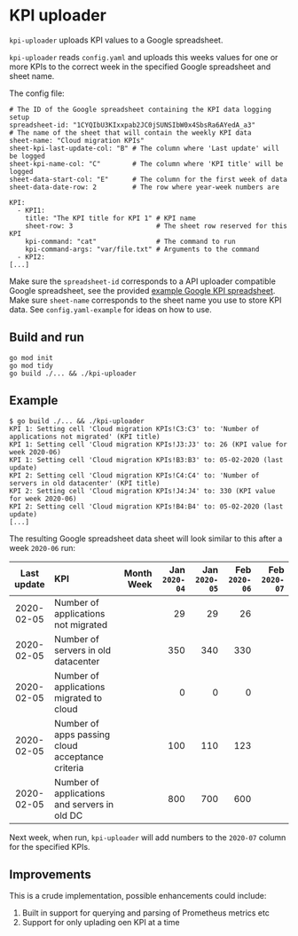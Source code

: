 # KPI uploader
`kpi-uploader` uploads KPI values to a Google spreadsheet.

`kpi-uploader` reads `config.yaml` and uploads this weeks values for
one or more KPIs to the correct week in the specified Google
spreadsheet and sheet name.

The config file:
```
# The ID of the Google spreadsheet containing the KPI data logging setup
spreadsheet-id: "1CYQIbU3KIxxpab2JC0jSUNSIbW0x4SbsRa6AYedA_a3"
# The name of the sheet that will contain the weekly KPI data
sheet-name: "Cloud migration KPIs"
sheet-kpi-last-update-col: "B" # The column where 'Last update' will be logged
sheet-kpi-name-col: "C"        # The column where 'KPI title' will be logged
sheet-data-start-col: "E"      # The column for the first week of data
sheet-data-date-row: 2         # The row where year-week numbers are

KPI:
  - KPI1:
    title: "The KPI title for KPI 1" # KPI name
    sheet-row: 3                     # The sheet row reserved for this KPI
    kpi-command: "cat"               # The command to run
    kpi-command-args: "var/file.txt" # Arguments to the command
  - KPI2:
[...]
```

Make sure the `spreadsheet-id` corresponds to a API uploader compatible Google 
spreadsheet, see the provided [example Google KPI spreadsheet](https://docs.google.com/spreadsheets/d/1V5Uu8Wu20S95vJ45gGm_OiRr2QUsLd5PxUhhK3EHBxc/edit#gid=750502480).
Make sure `sheet-name` corresponds to the sheet name you use to store KPI data.
See `config.yaml-example` for ideas on how to use.

## Build and run
```
go mod init
go mod tidy
go build ./... && ./kpi-uploader
```

## Example
```
$ go build ./... && ./kpi-uploader
KPI 1: Setting cell 'Cloud migration KPIs!C3:C3' to: 'Number of applications not migrated' (KPI title)
KPI 1: Setting cell 'Cloud migration KPIs!J3:J3' to: 26 (KPI value for week 2020-06)
KPI 1: Setting cell 'Cloud migration KPIs!B3:B3' to: 05-02-2020 (last update)
KPI 2: Setting cell 'Cloud migration KPIs!C4:C4' to: 'Number of servers in old datacenter' (KPI title)
KPI 2: Setting cell 'Cloud migration KPIs!J4:J4' to: 330 (KPI value for week 2020-06)
KPI 2: Setting cell 'Cloud migration KPIs!B4:B4' to: 05-02-2020 (last update)
[...]
```

The resulting Google spreadsheet data sheet will look similar to this after a week `2020-06` run:

Last update | KPI                                              | Month Week | Jan `2020-04` | Jan `2020-05` | Feb `2020-06` | Feb `2020-07`
:---------: | :----------------------------------------------- | ---:  | ------: | ------: |    ---: | ---:
2020-02-05  | Number of applications not migrated              |       | 29      | 29      | 26      |
2020-02-05  | Number of servers in old datacenter              |       | 350     | 340     | 330     |
2020-02-05  | Number of applications migrated to cloud         |       | 0       | 0       |       0 |
2020-02-05  | Number of apps passing cloud acceptance criteria |       | 100     | 110     | 123 |
2020-02-05  | Number of applications and servers in old DC     |       | 800     | 700     | 600 |

Next week, when run, `kpi-uploader` will add numbers to the `2020-07`
column for the specified KPIs.

## Improvements
This is a crude implementation, possible enhancements could include:
1. Built in support for querying and parsing of Prometheus metrics etc
2. Support for only uplading oen KPI at a time
